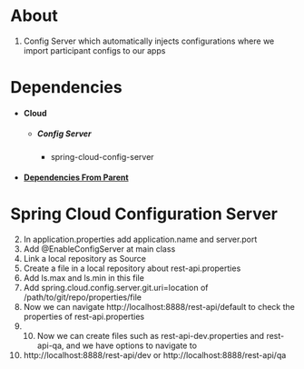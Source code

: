 About
=====
1. Config Server which automatically injects configurations where we import participant configs to our apps

Dependencies
============
- #### Cloud
    - ##### Config Server
        - spring-cloud-config-server
- #### [Dependencies From Parent](./../moreinfo.md#Dependencies-from-parent)

Spring Cloud Configuration Server
=================================

2.  In application.properties add application.name and server.port
3.  Add @EnableConfigServer at main class
4.  Link a local repository as Source
5.  Create a file in a local repository about rest-api.properties
6.  Add ls.max and ls.min in this file
7.  Add spring.cloud.config.server.git.uri=location of
    /path/to/git/repo/properties/file
8.  Now we can navigate http://localhost:8888/rest-api/default to
    check the properties of rest-api.properties
9.  10. Now we can create files such as rest-api-dev.properties
    and rest-api-qa, and we have options to navigate to
11. http://localhost:8888/rest-api/dev or
    http://localhost:8888/rest-api/qa

